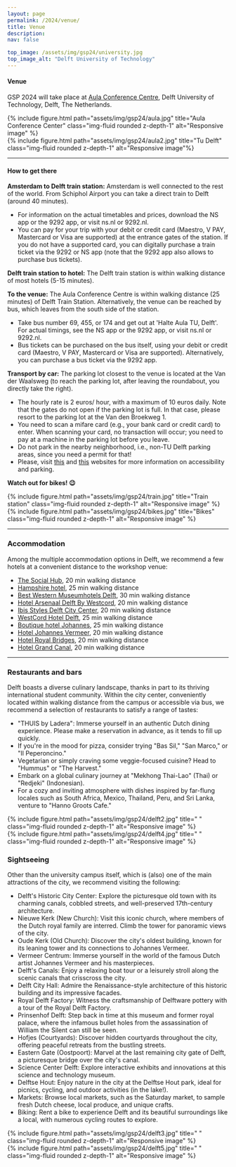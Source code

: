 ```yaml
---
layout: page
permalink: /2024/venue/
title: Venue
description: 
nav: false

top_image: /assets/img/gsp24/university.jpg
top_image_alt: "Delft University of Technology"
---
```


#### Venue
GSP 2024 will take place at [Aula Conference Centre](https://map.tudelftcampus.nl/poi/aula-conference-centre/), Delft University of Technology, Delft, The Netherlands.

<div class="row justify-content-sm-center">
    <div class="col-sm-4 mt-3 mt-md-0">
        {% include figure.html path="assets/img/gsp24/aula.jpg" title="Aula Conference Center" class="img-fluid rounded z-depth-1" alt="Responsive image" %}
    </div>
    <div class="col-sm-8 mt-3 mt-md-0">
        {% include figure.html path="assets/img/gsp24/aula2.jpg" title="Tu Delft" class="img-fluid rounded z-depth-1" alt="Responsive image"%}
    </div>
</div>


---
#### How to get there

**Amsterdam to Delft train station:** Amsterdam is well connected to the rest of the world. From Schiphol Airport you can take a direct train to Delft (around 40 minutes). 
+ For information on the actual timetables and prices, download the NS app or the 9292 app, or visit ns.nl or 9292.nl. 
+ You can pay for your trip with your debit or credit card (Maestro, V PAY, Mastercard or Visa are supported) at the entrance gates of the station. If you do not have a supported card, you can digitally purchase a train ticket via the 9292 or NS app (note that the 9292 app also allows to purchase bus tickets). 


**Delft train station to hotel:** The Delft train station is within walking distance of most hotels (5-15 minutes).

**To the venue:** The Aula Conference Centre is within walking distance (25 minutes) of Delft Train Station. 
Alternatively, the venue can be reached by bus, which leaves from the south side of the station. 
+ Take bus number 69, 455, or 174 and get out at 'Halte Aula TU, Delft'. For actual timings, see the NS app or the 9292 app, or visit ns.nl or 9292.nl. 
+ Bus tickets can be purchased on the bus itself, using your debit or credit card (Maestro, V PAY, Mastercard or Visa are supported). Alternatively, you can purchase a bus ticket via the 9292 app. 

**Transport by car:** The parking lot closest to the venue is located at the Van der Waalsweg (to reach the parking lot, after leaving the roundabout, you directly take the right). 
+ The hourly rate is 2 euros/ hour, with a maximum of 10 euros daily. Note that the gates do not open if the parking lot is full. In that case, please resort to the parking lot at the Van den Broekweg 1. 
+ You need to scan a mifare card (e.g., your bank card or credit card) to enter. When scanning your card, no transaction will occur; you need to pay at a machine in the parking lot before you leave. 
+ Do not park in the nearby neighborhood, i.e., non-TU Delft parking areas, since you need a permit for that! 
+ Please, visit [this](https://www.tudelft.nl/en/about-tu-delft/contact-and-campus/parking-policy) and [this](https://www.tudelftcampus.nl/accessibility/) websites for more information on accessibility and parking. 

**Watch out for bikes! :wink:**

<div class="row justify-content-sm-center">
    <div class="col-sm-7 mt-3 mt-md-0">
        {% include figure.html path="assets/img/gsp24/train.jpg" title="Train station" class="img-fluid rounded z-depth-1" alt="Responsive image" %}
    </div>
    <div class="col-sm-5 mt-3 mt-md-0">
        {% include figure.html path="assets/img/gsp24/bikes.jpg" title="Bikes" class="img-fluid rounded z-depth-1" alt="Responsive image" %}
    </div>
</div>

---
### Accommodation

Among the multiple accommodation options in Delft, we recommend a few hotels at a convenient distance to the workshop venue:
 
+ [The Social Hub](https://www.thesocialhub.co/delft/stay/hotel-stay/), 20 min walking distance
+ [Hampshire hotel](https://hoteldelftcentre.nl/en/home-en/ ), 25 min walking distance
+ [Best Western Museumhotels Delft](https://www.bestwestern.nl/booking-path/hotel-details/grand-museum-hotel-bw-signature-collection-delft-92579), 30 min walking distance
+ [Hotel Arsenaal Delft By Westcord](https://hotelarsenaal.com/), 20 min walking distance
+ [Ibis Styles Delft City Center](https://www.ibisstylesdelftcity.nl/en/), 20 min walking distance
+ [WestCord Hotel Delft](https://westcordhotels.com/hotel/hotel-delft/), 25 min walking distance
+ [Boutique hotel Johannes](https://meetjohannes.nl/), 25 min walking distance
+ [Hotel Johannes Vermeer](https://www.hotelvermeer.nl/), 20 min walking distance
+ [Hotel Royal Bridges](https://www.royalbridges.nl/en/), 20 min walking distance
+ [Hotel Grand Canal](https://www.grandcanaldelft.nl/en/), 20 min walking distance

---
### Restaurants and bars

Delft boasts a diverse culinary landscape, thanks in part to its thriving international student community. Within the city center, conveniently located within walking distance from the campus or accessible via bus, we recommend a selection of restaurants to satisfy a range of tastes: 
+ "THUIS by Ladera": Immerse yourself in an authentic Dutch dining experience. Please make a reservation in advance, as it tends to fill up quickly. 
+ If you're in the mood for pizza, consider trying "Bas Sil," "San Marco," or "Il Peperoncino." 
+ Vegetarian or simply craving some veggie-focused cuisine? Head to "Hummus" or "The Harvest." 
+ Embark on a global culinary journey at "Mekhong Thai-Lao" (Thai) or "Redjeki" (Indonesian). 
+ For a cozy and inviting atmosphere with dishes inspired by far-flung locales such as South Africa, Mexico, Thailand, Peru, and Sri Lanka, venture to "Hanno Groots Cafe." 

<div class="row justify-content-sm-center">
    <div class="col-sm-6 mt-3 mt-md-0">
        {% include figure.html path="assets/img/gsp24/delft2.jpg" title=" " class="img-fluid rounded z-depth-1" alt="Responsive image" %}
    </div>
    <div class="col-sm-6 mt-3 mt-md-0">
        {% include figure.html path="assets/img/gsp24/delft4.jpg" title=" " class="img-fluid rounded z-depth-1" alt="Responsive image" %}
    </div>

</div>

### Sightseeing

Other than the university campus itself, which is (also) one of the main attractions of the city, we recommend visiting the following: 
+ Delft's Historic City Center: Explore the picturesque old town with its charming canals, cobbled streets, and well-preserved 17th-century architecture. 
+ Nieuwe Kerk (New Church): Visit this iconic church, where members of the Dutch royal family are interred. Climb the tower for panoramic views of the city. 
+ Oude Kerk (Old Church): Discover the city's oldest building, known for its leaning tower and its connections to Johannes Vermeer. 
+ Vermeer Centrum: Immerse yourself in the world of the famous Dutch artist Johannes Vermeer and his masterpieces. 
+ Delft's Canals: Enjoy a relaxing boat tour or a leisurely stroll along the scenic canals that crisscross the city. 
+ Delft City Hall: Admire the Renaissance-style architecture of this historic building and its impressive facades. 
+ Royal Delft Factory: Witness the craftsmanship of Delftware pottery with a tour of the Royal Delft Factory. 
+ Prinsenhof Delft: Step back in time at this museum and former royal palace, where the infamous bullet holes from the assassination of William the Silent can still be seen. 
+ Hofjes (Courtyards): Discover hidden courtyards throughout the city, offering peaceful retreats from the bustling streets. 
+ Eastern Gate (Oostpoort): Marvel at the last remaining city gate of Delft, a picturesque bridge over the city's canal. 
+ Science Center Delft: Explore interactive exhibits and innovations at this science and technology museum. 
+ Delftse Hout: Enjoy nature in the city at the Delftse Hout park, ideal for picnics, cycling, and outdoor activities (in the lake!). 
+ Markets: Browse local markets, such as the Saturday market, to sample fresh Dutch cheese, local produce, and unique crafts. 
+ Biking: Rent a bike to experience Delft and its beautiful surroundings like a local, with numerous cycling routes to explore. 

<div class="row justify-content-sm-center">
    <div class="col-sm-6 mt-3 mt-md-0">
        {% include figure.html path="assets/img/gsp24/delft3.jpg" title=" " class="img-fluid rounded z-depth-1" alt="Responsive image" %}
    </div>
    <div class="col-sm-6 mt-3 mt-md-0">
        {% include figure.html path="assets/img/gsp24/delft5.jpg" title=" " class="img-fluid rounded z-depth-1" alt="Responsive image" %}
    </div>

</div>

